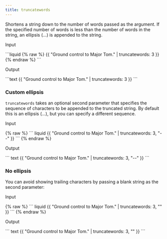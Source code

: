 ```yaml
---
title: truncatewords
---
```


Shortens a string down to the number of words passed as the argument. If the specified number of words is less than the number of words in the string, an ellipsis (...) is appended to the string.

<p class="code-label">Input</p>
```liquid
{% raw %}
{{ "Ground control to Major Tom." | truncatewords: 3 }}
{% endraw %}
```

<p class="code-label">Output</p>
```text
{{ "Ground control to Major Tom." | truncatewords: 3 }}
```

### Custom ellipsis

`truncatewords` takes an optional second parameter that specifies the sequence of characters to be appended to the truncated string. By default this is an ellipsis (...), but you can specify a different sequence.

<p class="code-label">Input</p>
{% raw %}
``` liquid
{{ "Ground control to Major Tom." | truncatewords: 3, "--" }}
```
{% endraw %}

<p class="code-label">Output</p>
``` text
{{ "Ground control to Major Tom." | truncatewords: 3, "--" }}
```

### No ellipsis

You can avoid showing trailing characters by passing a blank string as the second parameter:

<p class="code-label">Input</p>
{% raw %}
``` liquid
{{ "Ground control to Major Tom." | truncatewords: 3, "" }}
```
{% endraw %}

<p class="code-label">Output</p>
``` text
{{ "Ground control to Major Tom." | truncatewords: 3, "" }}
```
